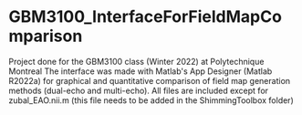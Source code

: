 # GBM3100_InterfaceForFieldMapComparison
Project done for the GBM3100 class (Winter 2022) at Polytechnique Montreal
The interface was made with Matlab's App Designer (Matlab R2022a) for graphical and quantitative comparison of field map generation methods (dual-echo and multi-echo).
All files are included except for zubal_EAO.nii.m (this file needs to be added in the ShimmingToolbox folder)
